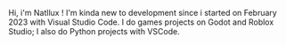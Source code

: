 Hi, i'm Natllux !
I'm kinda new to development since i started on February 2023 with Visual Studio Code.
I do games projects on Godot and Roblox Studio; I also do Python projects with VSCode.
<!---
natllux/natllux is a ✨ special ✨ repository because its `README.md` (this file) appears on your GitHub profile.
You can click the Preview link to take a look at your changes.
--->
